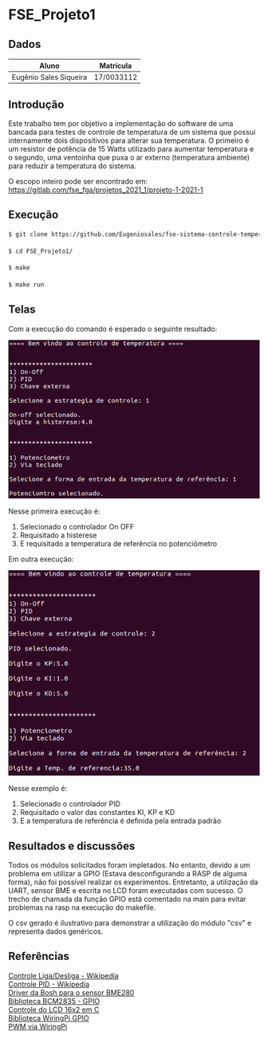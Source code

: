 # FSE_Projeto1

## Dados

| Aluno | Matrícula |
| --- | --- |
| Eugênio Sales Siqueira | 17/0033112 |

## Introdução

Este trabalho tem por objetivo a implementação do software de uma bancada para testes de controle de temperatura de um sistema que possui internamente dois dispositivos para alterar sua temperatura. O primeiro é um resistor de potência de 15 Watts utilizado para aumentar temperatura e o segundo, uma ventoinha que puxa o ar externo (temperatura ambiente) para reduzir a temperatura do sistema.

O escopo inteiro pode ser encontrado em: https://gitlab.com/fse_fga/projetos_2021_1/projeto-1-2021-1

## Execução

``` bash
$ git clone https://github.com/Eugeniosales/fse-sistema-controle-temperatura.git

$ cd FSE_Projeto1/

$ make

$ make run
```
## Telas
Com a execução do comando é esperado o seguinte resultado:

![on_off_potenciometro](./figuras/on_off_potenciometro.png)

Nesse primeira execução é:

1. Selecionado o controlador On OFF
2. Requisitado a histerese
3. E requisitado a temperatura de referência no potenciômetro

Em outra execução:

![pid_teclado](./figuras/pid_teclado.png)

Nesse exemplo é:

1. Selecionado o controlador PID
2. Requisitado o valor das constantes KI, KP e KD
3. E a temperatura de referência é definida pela entrada padrão


## Resultados e discussões

Todos os módulos solicitados foram impletados. No entanto, devido a um problema em utilizar a GPIO (Estava desconfigurando a RASP de alguma forma), não foi possível realizar os experimentos. Entretanto, a utilização da UART, sensor BME e escrita no LCD foram executadas com sucesso. O trecho de chamada da função GPIO está comentado na main para evitar problemas na rasp na execução do makefile.

O csv gerado é ilustrativo para demonstrar a utilização do módulo "csv" e representa dados genéricos.

## Referências

[Controle Liga/Desliga - Wikipedia](https://pt.wikipedia.org/wiki/Controle_liga-desliga)  
[Controle PID - Wikipedia](https://pt.wikipedia.org/wiki/Controlador_proporcional_integral_derivativo)  
[Driver da Bosh para o sensor BME280](https://github.com/BoschSensortec/BME280_driver)  
[Biblioteca BCM2835 - GPIO](http://www.airspayce.com/mikem/bcm2835/)  
[Controle do LCD 16x2 em C](http://www.bristolwatch.com/rpi/i2clcd.htm)  
[Biblioteca WiringPi GPIO](http://wiringpi.com)  
[PWM via WiringPi](https://www.electronicwings.com/raspberry-pi/raspberry-pi-pwm-generation-using-python-and-c)